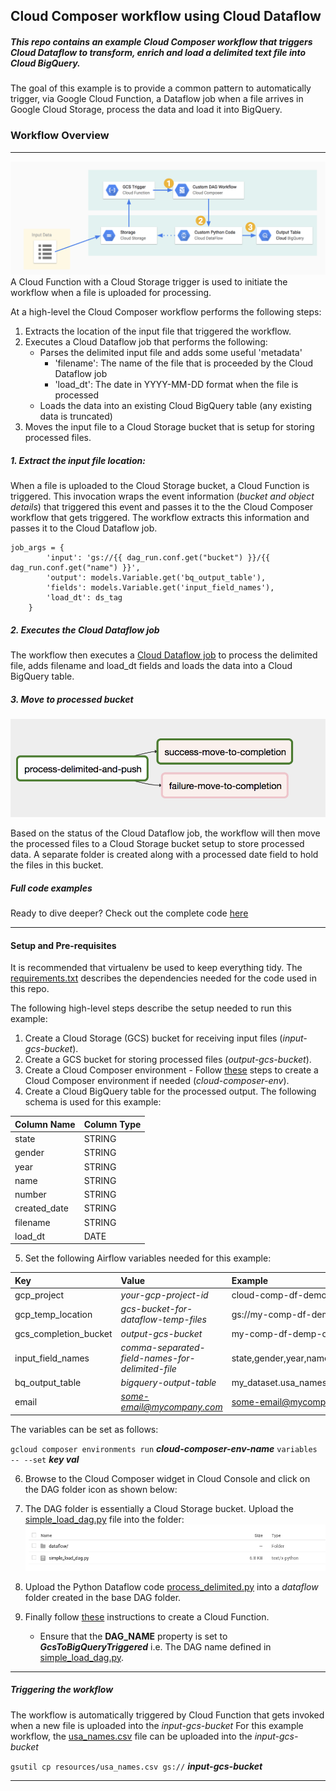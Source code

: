 ## Cloud Composer workflow using Cloud Dataflow
##### This repo contains an example Cloud Composer workflow that triggers Cloud Dataflow to transform, enrich and load a delimited text file into Cloud BigQuery.
The goal of this example is to provide a common pattern to automatically trigger, via Google Cloud Function, a Dataflow job when a file arrives in Google Cloud Storage, process the data and load it into BigQuery.

### Workflow Overview 

***

![Alt text](/img/workflow-overview.png "Workflow Overview")
A Cloud Function with a Cloud Storage trigger is used to initiate the workflow when a file is uploaded for processing.

At a high-level the Cloud Composer workflow performs the following steps:
1. Extracts the location of the input file that triggered the workflow.
2. Executes a Cloud Dataflow job that performs the following:
    - Parses the delimited input file and adds some useful 'metadata'
        - 'filename': The name of the file that is proceeded by the Cloud Dataflow job
        - 'load_dt': The date in YYYY-MM-DD format when the file is processed
    - Loads the data into an existing Cloud BigQuery table (any existing data is truncated)
3. Moves the input file to a Cloud Storage bucket that is setup for storing processed files.

##### 1. Extract the input file location:
When a file is uploaded to the Cloud Storage bucket, a Cloud Function is triggered. This invocation wraps the event information (_bucket and object details_) that triggered this event and passes it to the the Cloud Composer workflow that gets triggered. The workflow extracts this information and passes it to the Cloud Dataflow job.
```
job_args = {
        'input': 'gs://{{ dag_run.conf.get("bucket") }}/{{ dag_run.conf.get("name") }}',
        'output': models.Variable.get('bq_output_table'),
        'fields': models.Variable.get('input_field_names'),
        'load_dt': ds_tag
    }
```

##### 2. Executes the Cloud Dataflow job

The workflow then executes a [Cloud Dataflow job](dataflow/process_delimited.py) to process the delimited file, adds filename and load_dt fields and loads the data into a Cloud BigQuery table.

##### 3. Move to processed bucket


![Alt text](/img/sample-dag.png "DAG Overview")

Based on the status of the Cloud Dataflow job, the workflow will then move the processed files to a Cloud Storage bucket setup to store processed data. A separate folder is created along with a processed date field to hold the files in this bucket.

##### Full code examples

Ready to dive deeper? Check out the complete code [here](simple_load_dag.py)

***

#### Setup and Pre-requisites
It is recommended that virtualenv be used to keep everything tidy. The [requirements.txt](requirements.txt) describes the dependencies needed for the code used in this repo.

The following high-level steps describe the setup needed to run this example:

1. Create a Cloud Storage (GCS) bucket for receiving input files (*input-gcs-bucket*).
2. Create a GCS bucket for storing processed files (*output-gcs-bucket*).
3. Create a Cloud Composer environment - Follow [these](https://cloud.google.com/composer/docs/quickstart) steps to create a Cloud Composer environment if needed (*cloud-composer-env*).
4. Create a Cloud BigQuery table for the processed output. The following schema is used for this example:

|Column Name | Column Type|
|:-----------|:-----------|
|state	     |STRING      |
|gender	     |STRING      |
|year	     |STRING      |
|name	     |STRING      |
|number	     |STRING      |
|created_date|STRING      |
|filename	 |STRING      |
|load_dt	 |DATE        |

5. Set the following Airflow variables needed for this example:

| Key                   | Value                                           |Example                                   |
| :--------------------- |:---------------------------------------------- |:---------------------------              |
| gcp_project           | *your-gcp-project-id*                           |cloud-comp-df-demo                        |
| gcp_temp_location     | *gcs-bucket-for-dataflow-temp-files*            |gs://my-comp-df-demo-temp/tmp             |
| gcs_completion_bucket | *output-gcs-bucket*                             |my-comp-df-demp-output                    |
| input_field_names     | *comma-separated-field-names-for-delimited-file*|state,gender,year,name,number,created_date|
| bq_output_table       | *bigquery-output-table*                         |my_dataset.usa_names                      |
| email                 | *some-email@mycompany.com*                      |some-email@mycompany.com                  |

 The variables can be set as follows:

 `gcloud composer environments run` **_cloud-composer-env-name_** `variables -- --set` **_key val_**

6. Browse to the Cloud Composer widget in Cloud Console and click on the DAG folder icon as shown below:


7. The DAG folder is essentially a Cloud Storage bucket. Upload the [simple_load_dag.py](simple_load_dag.py) file into the folder:
![Alt text](/img/bucket-example.png "DAG Bucket")
8. Upload the Python Dataflow code [process_delimited.py](dataflow/process_delimited.py) into a *dataflow* folder created in the base DAG folder.
9. Finally follow [these](https://cloud.google.com/composer/docs/how-to/using/triggering-with-gcf) instructions to create a Cloud Function.
    - Ensure that the **DAG_NAME** property is set to _**GcsToBigQueryTriggered**_ i.e. The DAG name defined in [simple_load_dag.py](simple_load_dag.py).
    
***

##### Triggering the workflow

The workflow is automatically triggered by Cloud Function that gets invoked when a new file is uploaded into the *input-gcs-bucket*
For this example workflow, the [usa_names.csv](resources/usa_names.csv) file can be uploaded into the  *input-gcs-bucket*

`gsutil cp resources/usa_names.csv gs://` **_input-gcs-bucket_**

***